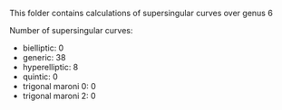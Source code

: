 This folder contains calculations of supersingular curves over genus 6

Number of supersingular curves:
- bielliptic: 0
- generic: 38 
- hyperelliptic: 8
- quintic: 0
- trigonal maroni 0: 0
- trigonal maroni 2: 0
